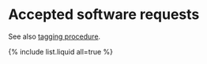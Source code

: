 # Accepted software requests

See also [tagging procedure](../doc/).

{% include list.liquid all=true %}
